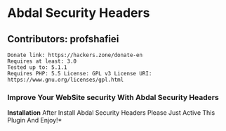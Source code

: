 # Abdal Security Headers
## Contributors: profshafiei

    Donate link: https://hackers.zone/donate-en 
    Requires at least: 3.0  
    Tested up to: 5.1.1 
    Requires PHP: 5.5 License: GPL v3 License URI:  
    https://www.gnu.org/licenses/gpl.html

### Improve Your WebSite security With Abdal Security Headers

**Installation**
After Install Abdal Security Headers Please Just Active This Plugin And Enjoy!*
